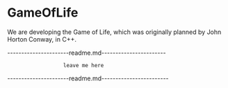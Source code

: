 # GameOfLife
We are developing the Game of Life, which was originally planned by John Horton Conway, in C++.

----------------------readme.md-----------------------

                      leave me here
    
----------------------readme.md------------------------
